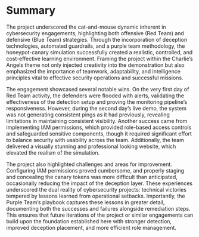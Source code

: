 # Summary

The project underscored the cat-and-mouse dynamic inherent in cybersecurity engagements, highlighting both offensive (Red Team) and defensive (Blue Team) strategies. Through the incorporation of deception technologies, automated guardrails, and a purple team methodology, the honeypot-canary simulation successfully created a realistic, controlled, and cost-effective learning environment. Framing the project within the Charlie’s Angels theme not only injected creativity into the demonstration but also emphasized the importance of teamwork, adaptability, and intelligence principles vital to effective security operations and successful missions. 

The engagement showcased several notable wins. On the very first day of Red Team activity, the defenders were flooded with alerts, validating the effectiveness of the detection setup and proving the monitoring pipeline’s responsiveness. However, during the second day’s live demo, the system was not generating consistent pings as it had previously, revealing limitations in maintaining consistent visibility. Another success came from implementing IAM permissions, which provided role-based access controls and safeguarded sensitive components, though it required significant effort to balance security with usability across the team. Additionally, the team delivered a visually stunning and professional looking website, which elevated the realism of the simulation. 

The project also highlighted challenges and areas for improvement. Configuring IAM permissions proved cumbersome, and properly staging and concealing the canary tokens was more difficult than anticipated, occasionally reducing the impact of the deception layer. These experiences underscored the dual reality of cybersecurity projects: technical victories tempered by lessons learned from operational setbacks. Importantly, the Purple Team’s playbook captures these lessons in greater detail, documenting both the successes and failures alongside remediation steps. This ensures that future iterations of the project or similar engagements can build upon the foundation established here with stronger detection, improved deception placement, and more efficient role management.
